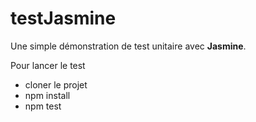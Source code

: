 # testJasmine

Une simple démonstration de test unitaire avec **Jasmine**.

Pour lancer le test
* cloner le projet
* npm install
* npm test
